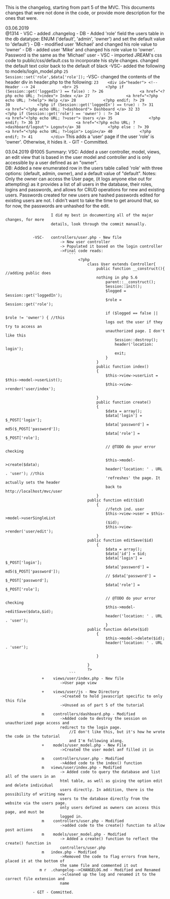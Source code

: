 This is the changelog, starting from part 5 of the MVC.
This documents changes that were not done in the code, or provide more description for the ones that were.

03.06.2019  
            @1314 
                - VSC - added .changelog
                - DB - Added 'role' field the users table in the db
                    datatype: ENUM ('default', 'admin', 'owner') and set the default value to 'default')
                - DB - modified user 'Michael' and changed his role value to 'owner'
                - DB - added user 'Mike' and changed his role value to 'owner'. Password is the same as the 'Michael' user
                - VSC - imported JREAM's css code to public/css/default.css to incorporate his style changes. 
                    changed the default text color back to the default of black
                -VSC- added the following to models/login_model.php
                ```
                        25         Session::set('role',$data['role']);
                ```
                -VSC- changed the contents of the header div in header.php to the following:
                    ```
                        23    <div id="header"> <!-- Header -->
                        24            <br>
                        25            <?php if (Session::get('loggedIn') == false) : ?>
                        26                <a href="<?php echo URL; ?>index"> Index </a>
                        27                <a href="<?php echo URL; ?>help"> Help </a>
                        28            <?php endif; ?>
                        29            
                        30            <?php if (Session::get('loggedIn') == true) : ?>
                        31                <a href="<?php echo URL; ?>dashboard"> Dashboard </a>
                        32
                        33                <?php if (Session::get('role') == 'owner') : ?>
                        34                    <a href="<?php echo URL; ?>user"> Users </a>
                        35                <?php endif; ?>
                        36
                        37                <a href="<?php echo URL; ?>dashboard/logout"> Logout</a>
                        38            <?php else : ?>
                        39                <a href="<?php echo URL; ?>login"> Login</a>
                        40            <?php endif; ?>
                        41        </div>
                            ```
                    This adds a 'user' page if the user 'role' is 'owner'. Otherwise, it hides it.
                - GIT - Committed.

03.04.2019
            @1005 
                Summary: 
                    VSC: Added a user controller, model, views, an edit view that is based in 
                        the user model and controller and is only accessible by a user defined 
                        as an "owner".  
                    DB: Added a new enumerated row in the users table called 'role' with three      
                        options: (default, admin, owner), and a default value of "default".
                    Notes: Only the owner can access the User page, (it logs anyone else out 
                        for attempting) as it provides a list of all users in the database, 
                        their roles, logins and passwords, and allows for CRUD operations for 
                        new and existing users. Passwords created for new users are hashed 
                        passwords edited for existing users are not. I didn't want to take
                         the time to get around that, so for now, the passwords are unhashed
                          for the edit.
                       
                        I did my best in documenting all of the major changes, for more 
                        details, look through the commit manually.

                            
                -VSC-   controllers/user.php - New file
                            -> New user controller
                            -> Populated it based on the login controller
                            ->Final code reads:
                                ```
                                    <?php
                                        class User extends Controller{
                                            public function __construct(){ //adding public does 
                                            nothing in php 5.6
                                                parent::__construct();
                                                Session::init();
                                                $logged = Session::get('loggedIn');
                                                $role =  Session::get('role');

                                                if ($logged == false || $role != 'owner') { //this 
                                                logs out the user if they try to access an 
                                                unauthorized page. I don't like this
                                                    Session::destroy();
                                                    header('location: login');
                                                    exit;
                                                }
                                            }
                                            public function index()  
                                            {
                                                $this->view->userList = $this->model->userList();
                                                $this->view->render('user/index');

                                            }
                                            public function create()  
                                            {
                                                $data = array();
                                                $data['login'] = $_POST['login'];
                                                $data['password'] = md5($_POST['password']);
                                                $data['role'] = $_POST['role'];

                                                // @TODO do your error checking

                                                $this->model->create($data);
                                                header('location: ' . URL . 'user'); //this 
                                                'refreshes' the page. It actually sets the header 
                                                back to http://localhost/mvc/user
                                            }
                                        public function edit($id)  
                                            {
                                                //fetch ind. user
                                                $this->view->user = $this->model->userSingleList
                                                ($id);
                                                $this->view->render('user/edit');
                                            }
                                        public function editSave($id)  
                                            {
                                                $data = array();
                                                $data['id'] = $id;
                                                $data['login'] = $_POST['login'];
                                                $data['password'] = md5($_POST['password']);
                                                // $data['password'] = $_POST['password'];
                                                $data['role'] = $_POST['role'];

                                                // @TODO do your error checking
                                                $this->model->editSave($data,$id);
                                                header('location: ' . URL . 'user');
                                                }
                                        public function delete($id)  
                                            {
                                                $this->model->delete($id);
                                                header('location: ' . URL . 'user');  

                                            }

                                        }
                                        ?>
                                ```
                    +    views/user/index.php - New file
                            ->User page view

                    +    views/user/js - New Directory
                            ->Created to hold javascript specific to only this file
                            ->Unused as of part 5 of the tutorial

                    m    controllers/dashboard.php - Modified
                            ->Added code to destroy the session on unauthorized page access and 
                            redirect to the login page.
                                //I don't like this, but it's how he wrote the code in the tutorial 
                                and I'm following along.
                    +    models/user_model.php - New File
                            ->Created the user model anf filled it in

                    m    controllers/user.php - Modified
                            ->Added code to the index() function
                    m   views/user/index.php - Modified
                            -> Added code to query the database and list all of the users in an 
                            html table, as well as giving the option edit and delete individual 
                            users directly. In addition, there is the possibility of writing new 
                            users to the database directly from the website via the users page. 
                            only users defined as owners can access this page, and must be
                            logged in.
                    m    controllers/user.php - Modified
                            ->added code to the create() function to allow post actions
                    m    models/user_model.php - Modified 
                            -> Added a create() function to reflect the create() function in 
                            controllers/user.php
                    m   index.php - Modified
                            ->Removed the code to flag errors from here, placed it at the bottom of 
                            the same file and commented it out
                   m r  .changelog-->CHANGELOG.md - Modified and Renamed
                            ->cleaned up the log and renamed it to the correct file extension and 
                            name
                            
                - GIT - Committed.

